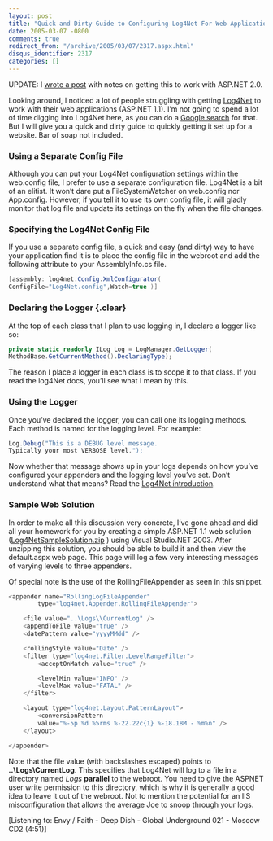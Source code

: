 ```yaml
---
layout: post
title: "Quick and Dirty Guide to Configuring Log4Net For Web Applications"
date: 2005-03-07 -0800
comments: true
redirect_from: "/archive/2005/03/07/2317.aspx.html"
disqus_identifier: 2317
categories: []
---
```

UPDATE: I [wrote a
post](http://haacked.com/archive/2006/07/09/ConfiguringLog4NetWithASP.NET2.0InMediumTrust.aspx "Configuring Log4Net in Medium Trust")
with notes on getting this to work with ASP.NET 2.0.

Looking around, I noticed a lot of people struggling with getting
[Log4Net](http://logging.apache.org/log4net/ "Log4Net website") to work
with their web applications (ASP.NET 1.1). I’m not going to spend a lot
of time digging into Log4Net here, as you can do a [Google
search](http://www.google.com/search?sourceid=navclient&ie=UTF-8&rls=GGLB,GGLB:1969-53,GGLB:en&q=log4net "Google Search Results for Log4Net")
for that. But I will give you a quick and dirty guide to quickly getting
it set up for a website. Bar of soap not included.

### Using a Separate Config File

Although you can put your Log4Net configuration settings within the
web.config file, I prefer to use a separate configuration file. Log4Net
is a bit of an elitist. It won’t dare put a FileSystemWatcher on
web.config nor App.config. However, if you tell it to use its own config
file, it will gladly monitor that log file and update its settings on
the fly when the file changes.

### Specifying the Log4Net Config File

If you use a separate config file, a quick and easy (and dirty) way to
have your application find it is to place the config file in the webroot
and add the following attribute to your AssemblyInfo.cs file.

```csharp
[assembly: log4net.Config.XmlConfigurator( 
ConfigFile="Log4Net.config",Watch=true )]
```

### Declaring the Logger {.clear}

At the top of each class that I plan to use logging in, I declare a
logger like so:

```csharp
private static readonly ILog Log = LogManager.GetLogger( 
MethodBase.GetCurrentMethod().DeclaringType);
```

The reason I place a logger in each class is to scope it to that class.
If you read the log4Net docs, you’ll see what I mean by this.

### Using the Logger

Once you’ve declared the logger, you can call one its logging methods.
Each method is named for the logging level. For example:

```csharp
Log.Debug("This is a DEBUG level message.  
Typically your most VERBOSE level.");
```

Now whether that message shows up in your logs depends on how you’ve
configured your appenders and the logging level you’ve set. Don’t
understand what that means? Read the [Log4Net
introduction](http://logging.apache.org/log4net/release/manual/introduction.html "Log4Net introduction docs").

### Sample Web Solution

In order to make all this discussion very concrete, I’ve gone ahead and
did all your homework for you by creating a simple ASP.NET 1.1 web
solution
([Log4NetSampleSolution.zip](/images/Log4NetSampleSolution.zip "Visual Studio.NET 2003 Solution")
) using Visual Studio.NET 2003. After unzipping this solution, you
should be able to build it and then view the default.aspx web page. This
page will log a few very interesting messages of varying levels to three
appenders.

Of special note is the use of the RollingFileAppender as seen in this
snippet.

```csharp
<appender name="RollingLogFileAppender"    
        type="log4net.Appender.RollingFileAppender">

    <file value="..\Logs\\CurrentLog" />
    <appendToFile value="true" />
    <datePattern value="yyyyMMdd" />

    <rollingStyle value="Date" />
    <filter type="log4net.Filter.LevelRangeFilter">
        <acceptOnMatch value="true" />

        <levelMin value="INFO" />
        <levelMax value="FATAL" />
    </filter>

    <layout type="log4net.Layout.PatternLayout">
        <conversionPattern 
        value="%-5p %d %5rms %-22.22c{1} %-18.18M - %m%n" />
    </layout>

</appender>
```

Note that the file value (with backslashes escaped) points to
**..\\Logs\\CurrentLog**. This specifies that Log4Net will log to a file
in a directory named *Logs* **parallel** to the webroot. You need to
give the ASPNET user write permission to this directory, which is why it
is generally a good idea to leave it out of the webroot. Not to mention
the potential for an IIS misconfiguration that allows the average Joe to
snoop through your logs.

[Listening to: Envy / Faith - Deep Dish - Global Underground 021 -
Moscow CD2 (4:51)]

